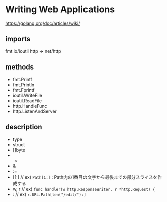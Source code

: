# Writing Web Applications
https://golang.org/doc/articles/wiki/

## imports
fmt
io/ioutil
http -> net/http

## methods

- fmt.Printf
- fmt.Println
- fmt.Fprintf
- ioutil.WriteFile
- ioutil.ReadFile
- http.HandleFunc
- http.ListenAndServer

## description
- type
- struct
- []byte
- *
- &
- :=
- [1:] // ex) ```Path[1:]``` : Path内の1番目の文字から最後までの部分スライスを作成する
- w, r // ex) ```func handler(w http.ResponseWriter, r *http.Request) {```
- : // ex) ```r.URL.Path[len("/edit/"):]```

